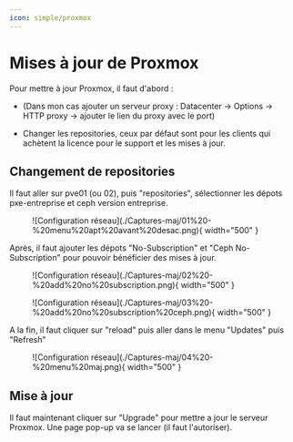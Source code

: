 ```yaml
---
icon: simple/proxmox
---
```

# Mises à jour de Proxmox

Pour mettre à jour Proxmox, il faut d'abord :

- (Dans mon cas ajouter un serveur proxy :
Datacenter -> Options -> HTTP proxy -> ajouter le lien du proxy avec le port)

- Changer les repositories, ceux par défaut sont pour les clients qui achètent la licence pour le support et les mises à jour.

## Changement de repositories

Il faut aller sur pve01 (ou 02), puis "repositories", sélectionner les dépots pxe-entreprise et ceph version entreprise.

<figure markdown="span">
  ![Configuration réseau](./Captures-maj/01%20-%20menu%20apt%20avant%20desac.png){ width="500" }
</figure>

Après, il faut ajouter les dépots "No-Subscription" et "Ceph No-Subscription" pour pouvoir bénéficier des mises à jour.

<figure markdown="span">
  ![Configuration réseau](./Captures-maj/02%20-%20add%20no%20subscription.png){ width="500" }
</figure>
<figure markdown="span">
  ![Configuration réseau](./Captures-maj/03%20-%20add%20no%20subscription%20ceph.png){ width="500" }
</figure>

A la fin, il faut cliquer sur "reload" puis aller dans le menu "Updates" puis "Refresh"

<figure markdown="span">
  ![Configuration réseau](./Captures-maj/04%20-%20menu%20maj.png){ width="500" }
</figure>

## Mise à jour

Il faut maintenant cliquer sur "Upgrade" pour mettre a jour le serveur Proxmox.
Une page pop-up va se lancer (il faut l'autoriser).